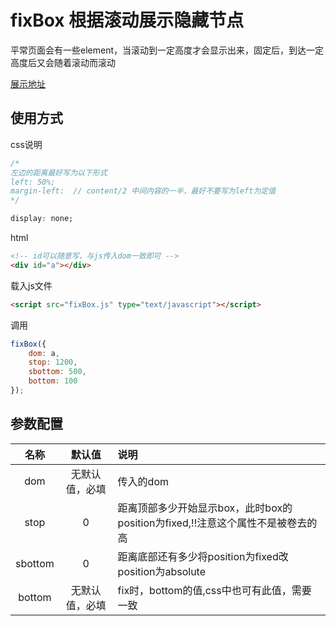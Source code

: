 # fixBox 根据滚动展示隐藏节点
平常页面会有一些element，当滚动到一定高度才会显示出来，固定后，到达一定高度后又会随着滚动而滚动

[展示地址](https://emloxe.github.io/my-components/fixBox/index.html)

## 使用方式

css说明
``` css
/*
左边的距离最好写为以下形式
left: 50%;
margin-left:  // content/2 中间内容的一半，最好不要写为left为定值
*/

display: none;

```

html
``` html
<!-- id可以随意写，与js传入dom一致即可 -->
<div id="a"></div>

```

载入js文件
``` html
<script src="fixBox.js" type="text/javascript"></script>
```

调用
``` js
fixBox({
	dom: a,
	stop: 1200,
	sbottom: 500,
	bottom: 100	
});
```

## 参数配置
| 名称          | 默认值        |说明  |
|:-------------:|:-------------:|:-----|
| dom           |无默认值，必填 |	传入的dom |
| stop       	| 0             |	距离顶部多少开始显示box，此时box的position为fixed,!!注意这个属性不是被卷去的高 |
| sbottom       | 0             |	距离底部还有多少将position为fixed改position为absolute |
| bottom        |	无默认值，必填    |	 fix时，bottom的值,css中也可有此值，需要一致|
